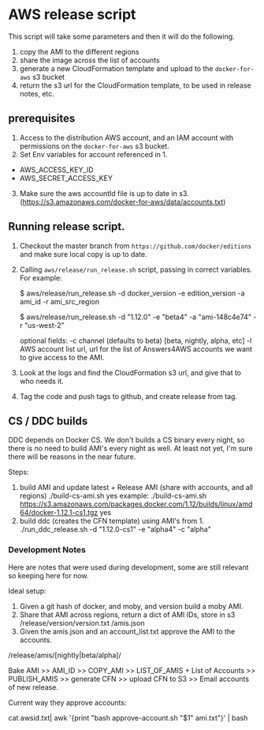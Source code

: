 # AWS release script
This script will take some parameters and then it will do the following.

1. copy the AMI to the different regions
2. share the image across the list of accounts
3. generate a new CloudFormation template and upload to the `docker-for-aws` s3 bucket
4. return the s3 url for the CloudFormation template, to be used in release notes, etc.


## prerequisites
1. Access to the distribution AWS account, and an IAM account with permissions on the `docker-for-aws` s3 bucket.
2. Set Env variables for account referenced in 1.
- AWS_ACCESS_KEY_ID
- AWS_SECRET_ACCESS_KEY
3. Make sure the aws accountId file is up to date in s3. (https://s3.amazonaws.com/docker-for-aws/data/accounts.txt)


## Running release script.

1. Checkout the master branch from `https://github.com/docker/editions` and make sure local copy is up to date.
2. Calling `aws/release/run_release.sh` script, passing in correct variables. For example:

    $ aws/release/run_release.sh -d docker_version -e edition_version -a ami_id -r ami_src_region

    $ aws/release/run_release.sh -d "1.12.0" -e "beta4" -a "ami-148c4e74" -r "us-west-2"

    optional fields:
    -c channel (defaults to beta) [beta, nightly, alpha, etc]
    -l AWS account list url, url for the list of Answers4AWS accounts we want to give access to the AMI.

3. Look at the logs and find the CloudFormation s3 url, and give that to who needs it.
4. Tag the code and push tags to github, and create release from tag.


## CS / DDC builds
DDC depends on Docker CS. We don't builds a CS binary every night, so there is no need to build AMI's every night as well.
At least not yet, I'm sure there will be reasons in the near future.

Steps:
1. build AMI and update latest + Release AMI (share with accounts, and all regions)
    ./build-cs-ami.sh <URL to docker binary> yes
    example: ./build-cs-ami.sh https://s3.amazonaws.com/packages.docker.com/1.12/builds/linux/amd64/docker-1.12.1-cs1.tgz yes
2. build ddc (creates the CFN template) using AMI's from 1.
    ./run_ddc_release.sh -d "1.12.0-cs1" -e "alpha4" -c "alpha"


### Development Notes
Here are notes that were used during development, some are still relevant so keeping here for now.

Ideal setup:

1. Given a git hash of docker, and moby, and version build a moby AMI.
2. Share that AMI across regions, return a dict of AMI IDs, store in s3
    /release/version/version.txt
                    /amis.json
3. Given the amis.json and an account_list.txt approve the AMI to the accounts.

/release/amis/[nightly|beta/alpha]/

Bake AMI >> AMI_ID >> COPY_AMI >> LIST_OF_AMIS + List of Accounts >> PUBLISH_AMIS >> generate CFN >> upload CFN to S3 >> Email accounts of new release.

Current way they approve accounts:

cat awsid.txt| awk '{print "bash approve-account.sh "$1" ami.txt"}' | bash
